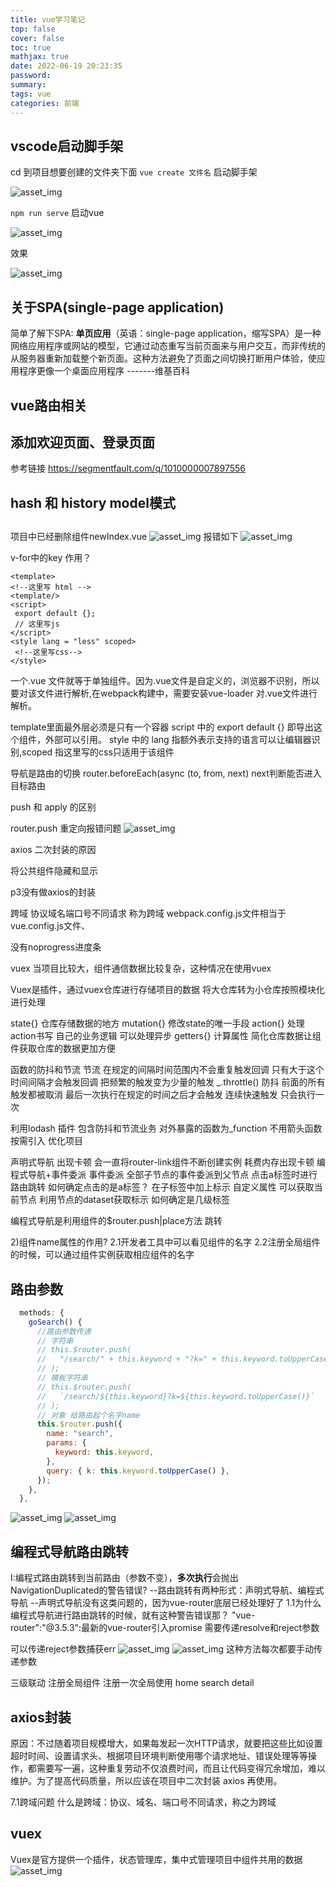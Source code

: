 ```yaml
---
title: vue学习笔记
top: false
cover: false
toc: true
mathjax: true
date: 2022-06-19 20:23:35
password:
summary:
tags: vue
categories: 前端
---
```


<!-- # vue 学习记录 -->

## vscode启动脚手架

cd 到项目想要创建的文件夹下面 `vue create 文件名` 启动脚手架

![asset_img](vue学习笔记/2022-06-20-16-09-48.png)

`npm run serve` 启动vue 

![asset_img](vue学习笔记/2022-06-20-16-11-24.png)

效果

![asset_img](vue学习笔记/2022-06-20-16-11-42.png)

## 关于SPA(single-page application)

简单了解下SPA: **单页应用**（英语：single-page application，缩写SPA）是一种网络应用程序或网站的模型，它通过动态重写当前页面来与用户交互，而非传统的从服务器重新加载整个新页面。这种方法避免了页面之间切换打断用户体验，使应用程序更像一个桌面应用程序 -------维基百科

## vue路由相关

## 添加欢迎页面、登录页面

参考链接
https://segmentfault.com/q/1010000007897556

## hash 和 history model模式  


## 
 项目中已经删除组件newIndex.vue
 ![asset_img](vue学习笔记/2022-06-22-14-37-31.png)
 报错如下
 ![asset_img](vue学习笔记/2022-06-22-14-38-52.png)


v-for中的key 作用？


```vue
<template>
<!--这里写 html -->
<template/>
<script>
 export default {};
 // 这里写js
</script>
<style lang = "less" scoped>
 <!--这里写css-->
</style>
```
一个.vue 文件就等于单独组件。因为.vue文件是自定义的，浏览器不识别，所以要对该文件进行解析,在webpack构建中，需要安装vue-loader 对.vue文件进行解析。

template里面最外层必须是只有一个容器
script 中的 export default {} 即导出这个组件，外部可以引用。
style 中的 lang 指额外表示支持的语言可以让编辑器识别,scoped 指这里写的css只适用于该组件

导航是路由的切换
router.beforeEach(async (to, from, next)
next判断能否进入目标路由


push 和 apply 的区别

router.push 重定向报错问题
![asset_img](vue学习笔记/2022-08-24-16-10-45.png)

axios 二次封装的原因

将公共组件隐藏和显示

p3没有做axios的封装

跨域 协议域名端口号不同请求 称为跨域
webpack.config.js文件相当于vue.config.js文件、

没有noprogress进度条

vuex 当项目比较大，组件通信数据比较复杂，这种情况在使用vuex

Vuex是插件，通过vuex仓库进行存储项目的数据 将大仓库转为小仓库按照模块化进行处理

state{} 仓库存储数据的地方
mutation{}  修改state的唯一手段
action{} 处理action书写 自己的业务逻辑 可以处理异步
getters{}  计算属性 简化仓库数据让组件获取仓库的数据更加方便

函数的防抖和节流
节流 在规定的间隔时间范围内不会重复触发回调 只有大于这个时间间隔才会触发回调 把频繁的触发变为少量的触发 _.throttle()
防抖  前面的所有触发都被取消 最后一次执行在规定的时间之后才会触发 连续快速触发 只会执行一次
 
利用lodash 插件 包含防抖和节流业务
对外暴露的函数为_function 不用箭头函数
按需引入 优化项目 

声明式导航 出现卡顿  会一直将router-link组件不断创建实例 耗费内存出现卡顿
编程式导航+事件委派 事件委派 全部子节点的事件委派到父节点 点击a标签时进行路由跳转 如何确定点击的是a标签？ 在子标签中加上标示 自定义属性 可以获取当前节点 利用节点的dataset获取标示
如何确定是几级标签

编程式导航是利用组件的$router.push|place方法 跳转

2)组件name属性的作用?
2.1开发者工具中可以看见组件的名字
2.2注册全局组件的时候，可以通过组件实例获取相应组件的名字


##  路由参数
~~~js
  methods: {
    goSearch() {
      //路由参数传递
      // 字符串
      // this.$router.push(
      //   "/search/" + this.keyword + "?k=" + this.keyword.toUpperCase()
      // );
      // 模板字符串
      // this.$router.push(
      //   `/search/${this.keyword}?k=${this.keyword.toUpperCase()}`
      // );
      // 对象 给路由起个名字name
      this.$router.push({
        name: "search",
        params: {
          keyword: this.keyword,
        },
        query: { k: this.keyword.toUpperCase() },
      });
    },
  },
~~~
![asset_img](vue学习笔记/2022-08-26-12-52-20.png)
![asset_img](vue学习笔记/2022-08-26-12-52-44.png)
## 编程式导航路由跳转
I:编程式路由跳转到当前路由（参数不变），**多次执行**会抛出NavigationDuplicated的警告错误?
--路由跳转有两种形式：声明式导航、编程式导航
--声明式导航没有这类问题的，因为vue-router底层已经处理好了
1.1为什么编程式导航进行路由跳转的时候，就有这种警告错误那？
"vue-router":"@3.5.3":最新的vue-router引入promise 需要传递resolve和reject参数

可以传递reject参数捕获err 
![asset_img](vue学习笔记/2022-08-26-13-03-24.png)
![asset_img](vue学习笔记/2022-08-26-13-03-11.png)
这种方法每次都要手动传递参数 

三级联动 
注册全局组件 注册一次全局使用 home search detail

## axios封装
原因：不过随着项目规模增大，如果每发起一次HTTP请求，就要把这些比如设置超时时间、设置请求头、根据项目环境判断使用哪个请求地址、错误处理等等操作，都需要写一遍，这种重复劳动不仅浪费时间，而且让代码变得冗余增加，难以维护。为了提高代码质量，所以应该在项目中二次封装 axios 再使用。

7.1跨域问题
什么是跨域：协议、域名、端口号不同请求，称之为跨域


## vuex 
Vuex是官方提供一个插件，状态管理库，集中式管理项目中组件共用的数据
![asset_img](vue学习笔记/2022-08-26-21-13-19.png)
